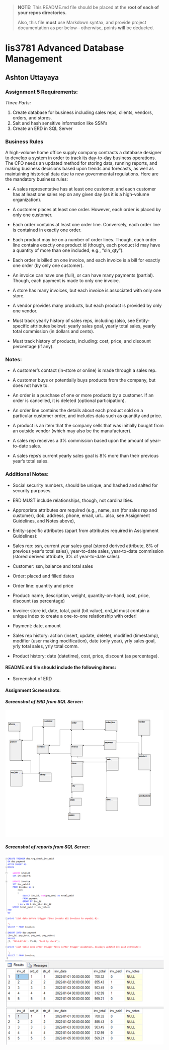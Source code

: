 > **NOTE:** This README.md file should be placed at the **root of each of your repos directories.**
>
>Also, this file **must** use Markdown syntax, and provide project documentation as per below--otherwise, points **will** be deducted.
>

# lis3781 Advanced Database Management

## Ashton Uttayaya

### Assignment 5 Requirements:

*Three Parts:*

1. Create database for business including sales reps, clients, vendors, orders, and stores.
2. Salt and hash sensitive information like SSN's
3. Create an ERD in SQL Server

### Business Rules
A high-volume home office supply company contracts a database designer to develop a system in order to 
track its day-to-day business operations. The CFO needs an updated method for storing data, running 
reports, and making business decisions based upon trends and forecasts, as well as maintaining historical 
data due to new governmental regulations. Here are the mandatory business rules:  

* A sales representative has at least one customer, and each customer has at least one sales rep on any given day (as it is a high-volume organization). 

* A customer places at least one order. However, each order is placed by only one customer. 

* Each order contains at least one order line. Conversely, each order line is contained in exactly one order. 

* Each product may be on a number of order lines. Though, each order line contains exactly one product id (though, each product id may have a quantity of more than one included, e.g., “oln_qty”). 

* Each order is billed on one invoice, and each invoice is a bill for exactly one order (by only one customer). 

* An invoice can have one (full), or can have many payments (partial). Though, each payment is made to only one invoice. 

* A store has many invoices, but each invoice is associated with only one store. 

* A vendor provides many products, but each product is provided by only one vendor. 

* Must track yearly history of sales reps, including (also, see Entity-specific attributes below): yearly sales goal, yearly total sales, yearly total commission (in dollars and cents). 

* Must track history of products, including: cost, price, and discount percentage (if any). 

### Notes:
* A customer’s contact (in-store or online) is made through a sales rep. 

* A customer buys or potentially buys products from the company, but does not have to. 

* An order is a purchase of one or more products by a customer. If an order is cancelled, it is deleted (optional participation). 

* An order line contains the details about each product sold on a particular customer order, and includes data such as quantity and price. 

* A product is an item that the company sells that was initially bought from an outside vendor (which may also be the manufacturer). 

* A sales rep receives a 3% commission based upon the amount of year-to-date sales. 

* A sales reps’s current yearly sales goal is 8% more than their previous year’s total sales. 

### Additional Notes:
* Social security numbers, should be unique, and hashed and salted for security purposes. 

* ERD MUST include relationships, though, not cardinalities. 

* Appropriate attributes *are* required (e.g., name, ssn (for sales rep and customer), dob, address, phone, email, url... also, see Assignment Guidelines, and Notes above),
 
* Entity-specific attributes (apart from attributes required in Assignment Guidelines): 

* Sales rep: ssn, current year sales goal (stored derived attribute, 8% of previous year’s total sales), year-to-date sales, year-to-date commission (stored derived attribute, 3% of year-to-date sales). 

* Customer: ssn, balance and total sales 

* Order: placed and filled dates 

* Order line: quantity and price 

* Product: name, description, weight, quantity-on-hand, cost, price, discount (as percentage) 

* Invoice: store id, date, total, paid (bit value), ord_id must contain a unique index to create a one-to-one relationship with order! 

* Payment: date, amount 

* Sales rep history: action (insert, update, delete), modified (timestamp), modifier (user making modification), date (only year), yrly sales goal, yrly total sales, yrly total comm. 

* Product history: date (datetime), cost, price, discount (as percentage).


#### README.md file should include the following items:

* Screenshot of ERD

#### Assignment Screenshots:

#### *Screenshot of ERD from SQL Server:*

![erd](img/ERD.png) 

#### *Screenshot of reports from SQL Server:*
![code](img/sc_1.png) 
![results](img/sc_2.png) 




